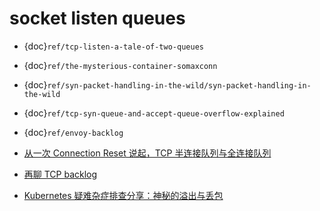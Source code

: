 # socket listen queues


- {doc}`ref/tcp-listen-a-tale-of-two-queues`
- {doc}`ref/the-mysterious-container-somaxconn`
- {doc}`ref/syn-packet-handling-in-the-wild/syn-packet-handling-in-the-wild`
- {doc}`ref/tcp-syn-queue-and-accept-queue-overflow-explained`
- {doc}`ref/envoy-backlog`


 - [从一次 Connection Reset 说起，TCP 半连接队列与全连接队列](https://cjting.me/2019/08/28/tcp-queue/?spm=a2c65.11461447.0.0.556649dfrnaZcc)
 - [再聊 TCP backlog](https://cloud.tencent.com/developer/article/2002913)
 - [Kubernetes 疑难杂症排查分享：神秘的溢出与丢包](https://imroc.cc/post/202001/kubernetes-overflow-and-drop/)


